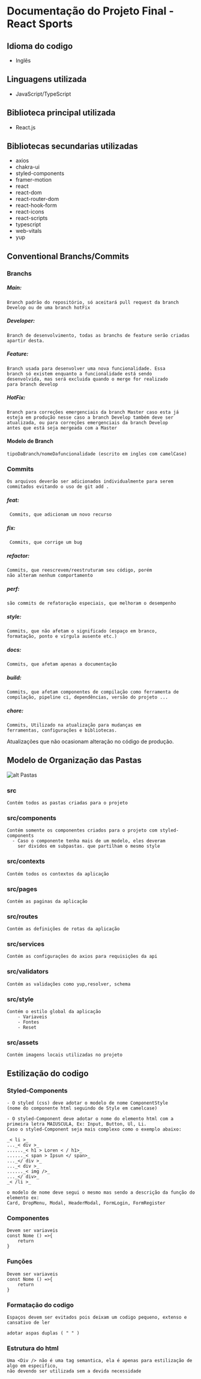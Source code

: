 # Documentação do Projeto Final - React Sports

## Idioma do codigo

- Inglês

## Linguagens utilizada

- JavaScript/TypeScript

## Biblioteca principal utilizada

- React.js

## Bibliotecas secundarias utilizadas

- axios
- chakra-ui
- styled-components
- framer-motion
- react
- react-dom
- react-router-dom
- react-hook-form
- react-icons
- react-scripts
- typescript
- web-vitals
- yup

## Conventional Branchs/Commits

### Branchs

##### Main:

    Branch padrão do repositório, só aceitará pull request da branch
    Develop ou de uma branch hotFix

##### Developer:

    Branch de desenvolvimento, todas as branchs de feature serão criadas apartir desta.

##### Feature:

    Branch usada para desenvolver uma nova funcionalidade. Essa
    branch só existem enquanto a funcionalidade está sendo
    desenvolvida, mas será excluida quando o merge for realizado
    para branch develop

##### HotFix:

    Branch para correções emergenciais da branch Master caso esta já
    esteja em produção nesse caso a branch Develop também deve ser
    atualizada, ou para correções emergenciais da branch Develop
    antes que está seja mergeada com a Master

#### Modelo de Branch

    tipoDaBranch/nomeDafuncionalidade (escrito em ingles com camelCase)

### Commits

    Os arquivos deverão ser adicionados individualmente para serem
    commitados evitando o uso de git add .

##### feat:

     Commits, que adicionam um novo recurso

##### fix:

     Commits, que corrige um bug

##### refactor:

    Commits, que reescrevem/reestruturam seu código, porém
    não alteram nenhum comportamento

##### perf:

    são commits de refatoração especiais, que melhoram o desempenho

##### style:

    Commits, que não afetam o significado (espaço em branco,
    formatação, ponto e vírgula ausente etc.)

##### docs:

    Commits, que afetam apenas a documentação

##### build:

    Commits, que afetam componentes de compilação como ferramenta de
    compilação, pipeline ci, dependências, versão do projeto ...

##### chore:

    Commits, Utilizado na atualização para mudanças em
    ferramentas, configurações e bibliotecas.

Atualizações que não ocasionam alteração no código de produção.

## Modelo de Organização das Pastas

![alt Pastas](developer/doc/img/pastas.png)

### src

    Contém todos as pastas criadas para o projeto

### src/components

    Contém somente os componentes criados para o projeto com styled-components
      - Caso o componente tenha mais de um modelo, eles deveram
        ser dividos em subpastas. que partilham o mesmo style

### src/contexts

    Contém todos os contextos da aplicação

### src/pages

    Contém as paginas da aplicação

### src/routes

    Contém as definições de rotas da aplicação

### src/services

    Contém as configurações do axios para requisições da api

### src/validators

    Contém as validações como yup,resolver, schema

### src/style

    Contém o estilo global da aplicação
        - Variaveis
        - Fontes
        - Reset

### src/assets

    Contém imagens locais utilizadas no projeto

## Estilização do codigo

### Styled-Components

    - O styled (css) deve adotar o modelo de nome ComponentStyle
    (nome do componente html seguindo de Style em camelcase)

    - O styled-Component deve adotar o nome do elemento html com a
    primeira letra MAIUSCULA, Ex: Input, Button, Ul, Li.
    Caso o styled-Component seja mais complexo como o exemplo abaixo:

    _< li >_
    ..._< div >_
    ......_< h1 > Loren < / h1>_
    ......_< span > Ipsun </ span>_
    ..._</ div >_
    ..._< div >_
    ......_< img />_
    ..._</ div>_
    _< /li >_

    o modelo de nome deve segui o mesmo mas sendo a descrição da função do elemento ex:
    Card, DropMenu, Modal, HeaderModal, FormLogin, FormRegister

### Componentes

    Devem ser variaveis
    const Nome () =>{
        return
    }

### Funções

    Devem ser variaveis
    const Nome () =>{
        return
    }

### Formatação do codigo

    Espaços devem ser evitados pois deixam um codigo pequeno, extenso e cansativo de ler

    adotar aspas duplas ( " " )

### Estrutura do html

    Uma <Div /> não é uma tag semantica, ela é apenas para estilização de algo em especifico,
    não devendo ser utilizada sem a devida necessidade
